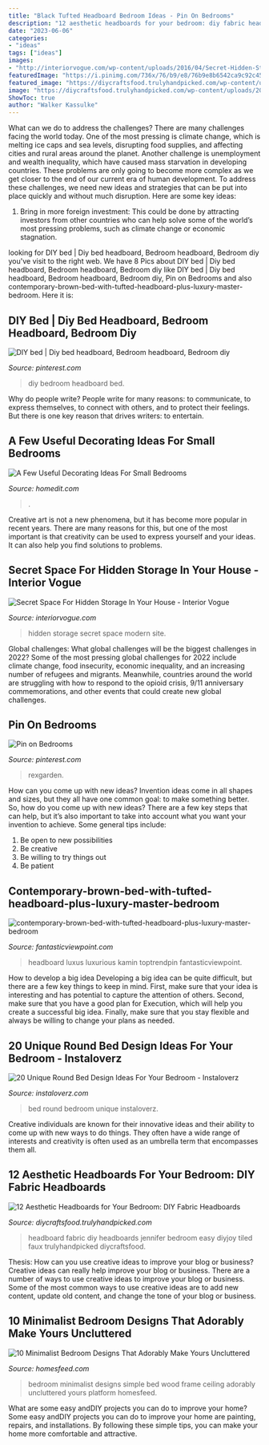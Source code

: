 ```yaml
---
title: "Black Tufted Headboard Bedroom Ideas - Pin On Bedrooms"
description: "12 aesthetic headboards for your bedroom: diy fabric headboards"
date: "2023-06-06"
categories:
- "ideas"
tags: ["ideas"]
images:
- "http://interiorvogue.com/wp-content/uploads/2016/04/Secret-Hidden-Storage-Ideas.jpg"
featuredImage: "https://i.pinimg.com/736x/76/b9/e8/76b9e8b6542ca9c92c457f408b70df52--diy-bedroom-dream-bedroom.jpg"
featured_image: "https://diycraftsfood.trulyhandpicked.com/wp-content/uploads/2017/09/Easy-to-do-staple-and-pin-Fabric-headbaord-DIY.jpg"
image: "https://diycraftsfood.trulyhandpicked.com/wp-content/uploads/2017/09/Easy-to-do-staple-and-pin-Fabric-headbaord-DIY.jpg"
ShowToc: true
author: "Walker Kassulke"
---
```



What can we do to address the challenges?
There are many challenges facing the world today. One of the most pressing is climate change, which is melting ice caps and sea levels, disrupting food supplies, and affecting cities and rural areas around the planet. Another challenge is unemployment and wealth inequality, which have caused mass starvation in developing countries. 
These problems are only going to become more complex as we get closer to the end of our current era of human development. To address these challenges, we need new ideas and strategies that can be put into place quickly and without much disruption. Here are some key ideas: 

1) Bring in more foreign investment: This could be done by attracting investors from other countries who can help solve some of the world’s most pressing problems, such as climate change or economic stagnation.

	

		
looking for DIY bed | Diy bed headboard, Bedroom headboard, Bedroom diy you've visit to the right web. We have 8 Pics about DIY bed | Diy bed headboard, Bedroom headboard, Bedroom diy like DIY bed | Diy bed headboard, Bedroom headboard, Bedroom diy, Pin on Bedrooms and also contemporary-brown-bed-with-tufted-headboard-plus-luxury-master-bedroom. Here it is:
		
    
## DIY Bed | Diy Bed Headboard, Bedroom Headboard, Bedroom Diy

<img loading=lazy src="https://i.pinimg.com/736x/76/b9/e8/76b9e8b6542ca9c92c457f408b70df52--diy-bedroom-dream-bedroom.jpg" onerror="this.onerror=null;this.src='https://tse2.mm.bing.net/th?id=OIP.IgxL9JnlwJIZ69SfMkhpmAHaJ6&amp;pid=15.1';" alt="DIY bed | Diy bed headboard, Bedroom headboard, Bedroom diy">

_Source: pinterest.com_

>diy bedroom headboard bed. 

	

Why do people write?
People write for many reasons: to communicate, to express themselves, to connect with others, and to protect their feelings. But there is one key reason that drives writers: to entertain.

    
## A Few Useful Decorating Ideas For Small Bedrooms

<img loading=lazy src="https://cdn.homedit.com/wp-content/uploads/2010/11/small-bedroom-only-one-nightstand.jpg" onerror="this.onerror=null;this.src='https://tse1.mm.bing.net/th?id=OIP.5eQjflYAZbNsV86dlyie8AHaLI&amp;pid=15.1';" alt="A Few Useful Decorating Ideas For Small Bedrooms">

_Source: homedit.com_

>. 

	

Creative art is not a new phenomena, but it has become more popular in recent years. There are many reasons for this, but one of the most important is that creativity can be used to express yourself and your ideas. It can also help you find solutions to problems.

    
## Secret Space For Hidden Storage In Your House - Interior Vogue

<img loading=lazy src="http://interiorvogue.com/wp-content/uploads/2016/04/Secret-Hidden-Storage-Ideas.jpg" onerror="this.onerror=null;this.src='https://tse3.mm.bing.net/th?id=OIP.eRMoPFMro89J966E_plpdgHaKy&amp;pid=15.1';" alt="Secret Space For Hidden Storage In Your House - Interior Vogue">

_Source: interiorvogue.com_

>hidden storage secret space modern site. 

	

Global challenges: What global challenges will be the biggest challenges in 2022?
Some of the most pressing global challenges for 2022 include climate change, food insecurity, economic inequality, and an increasing number of refugees and migrants. Meanwhile, countries around the world are struggling with how to respond to the opioid crisis, 9/11 anniversary commemorations, and other events that could create new global challenges.

    
## Pin On Bedrooms

<img loading=lazy src="https://i.pinimg.com/736x/d6/89/35/d689357a614f3391cbd01dfda570827b.jpg" onerror="this.onerror=null;this.src='https://tse2.mm.bing.net/th?id=OIP.FIg02rnnGh8tvikysxNvoQHaJ3&amp;pid=15.1';" alt="Pin on Bedrooms">

_Source: pinterest.com_

>rexgarden. 

	

How can you come up with new ideas?
Invention ideas come in all shapes and sizes, but they all have one common goal: to make something better. So, how do you come up with new ideas? There are a few key steps that can help, but it’s also important to take into account what you want your invention to achieve. Some general tips include: 
1. Be open to new possibilities 
2. Be creative 
3. Be willing to try things out 
4. Be patient 

    
## Contemporary-brown-bed-with-tufted-headboard-plus-luxury-master-bedroom

<img loading=lazy src="https://www.fantasticviewpoint.com/wp-content/uploads/2015/12/contemporary-brown-bed-with-tufted-headboard-plus-luxury-master-bedroom-two-sided-fireplace.jpg" onerror="this.onerror=null;this.src='https://tse1.mm.bing.net/th?id=OIP.t2obguuNSI52Pv5aSFB69gHaE6&amp;pid=15.1';" alt="contemporary-brown-bed-with-tufted-headboard-plus-luxury-master-bedroom">

_Source: fantasticviewpoint.com_

>headboard luxus luxurious kamin toptrendpin fantasticviewpoint. 

	

How to develop a big idea
Developing a big idea can be quite difficult, but there are a few key things to keep in mind. First, make sure that your idea is interesting and has potential to capture the attention of others. Second, make sure that you have a good plan for Execution, which will help you create a successful big idea. Finally, make sure that you stay flexible and always be willing to change your plans as needed.

    
## 20 Unique Round Bed Design Ideas For Your Bedroom - Instaloverz

<img loading=lazy src="http://www.instaloverz.com/wp-content/uploads/2016/09/4-round-bed-design-ideas.jpg" onerror="this.onerror=null;this.src='https://tse3.mm.bing.net/th?id=OIP.x2HGbgbST_xSSmdSorZ3iAHaJe&amp;pid=15.1';" alt="20 Unique Round Bed Design Ideas For Your Bedroom - Instaloverz">

_Source: instaloverz.com_

>bed round bedroom unique instaloverz. 

	

Creative individuals are known for their innovative ideas and their ability to come up with new ways to do things. They often have a wide range of interests and creativity is often used as an umbrella term that encompasses them all.

    
## 12 Aesthetic Headboards For Your Bedroom: DIY Fabric Headboards

<img loading=lazy src="https://diycraftsfood.trulyhandpicked.com/wp-content/uploads/2017/09/Easy-to-do-staple-and-pin-Fabric-headbaord-DIY.jpg" onerror="this.onerror=null;this.src='https://tse2.mm.bing.net/th?id=OIP.DU26nfeKbg82xx3T01ke4wHaLH&amp;pid=15.1';" alt="12 Aesthetic Headboards for Your Bedroom: DIY Fabric Headboards">

_Source: diycraftsfood.trulyhandpicked.com_

>headboard fabric diy headboards jennifer bedroom easy diyjoy tiled faux trulyhandpicked diycraftsfood. 

	

Thesis: How can you use creative ideas to improve your blog or business?
Creative ideas can really help improve your blog or business. There are a number of ways to use creative ideas to improve your blog or business. Some of the most common ways to use creative ideas are to add new content, update old content, and change the tone of your blog or business.

    
## 10 Minimalist Bedroom Designs That Adorably Make Yours Uncluttered

<img loading=lazy src="http://homesfeed.com/wp-content/uploads/2019/05/minimalist-bedroom-design-platform-wood-bed-frame-white-bedding-treatment-white-walls-with-huge-wood-panel-for-the-accent-ceiling-lamps-in-white-and-black-wooly-area-rug-in-white.jpg" onerror="this.onerror=null;this.src='https://tse1.mm.bing.net/th?id=OIP.JSma-b9eV4x7pXAOjIRt9gHaJ2&amp;pid=15.1';" alt="10 Minimalist Bedroom Designs That Adorably Make Yours Uncluttered">

_Source: homesfeed.com_

>bedroom minimalist designs simple bed wood frame ceiling adorably uncluttered yours platform homesfeed. 

	

What are some easy andDIY projects you can do to improve your home?
Some easy andDIY projects you can do to improve your home are painting, repairs, and installations. By following these simple tips, you can make your home more comfortable and attractive.

